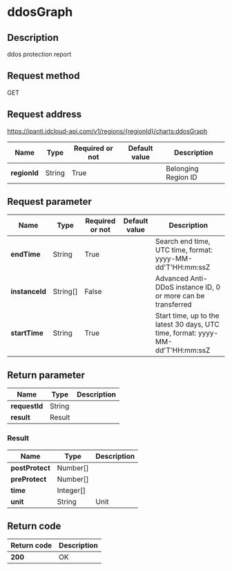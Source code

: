 # ddosGraph


## Description
ddos protection report

## Request method
GET

## Request address
https://ipanti.jdcloud-api.com/v1/regions/{regionId}/charts:ddosGraph

|Name|Type|Required or not|Default value|Description|
|---|---|---|---|---|
|**regionId**|String|True||Belonging Region ID|

## Request parameter
|Name|Type|Required or not|Default value|Description|
|---|---|---|---|---|
|**endTime**|String|True||Search end time, UTC time, format: yyyy-MM-dd'T'HH:mm:ssZ|
|**instanceId**|String[]|False||Advanced Anti-DDoS instance ID, 0 or more can be transferred|
|**startTime**|String|True||Start time, up to the latest 30 days, UTC time, format: yyyy-MM-dd'T'HH:mm:ssZ|


## Return parameter
|Name|Type|Description|
|---|---|---|
|**requestId**|String||
|**result**|Result||


### Result
|Name|Type|Description|
|---|---|---|
|**postProtect**|Number[]||
|**preProtect**|Number[]||
|**time**|Integer[]||
|**unit**|String|Unit|

## Return code
|Return code|Description|
|---|---|
|**200**|OK|
